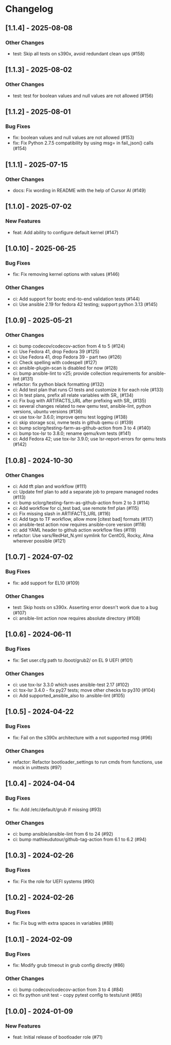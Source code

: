 Changelog
=========

[1.1.4] - 2025-08-08
--------------------

### Other Changes

- test: Skip all tests on s390x, avoid redundant clean ups (#158)

[1.1.3] - 2025-08-02
--------------------

### Other Changes

- test: test for boolean values and null values are not allowed (#156)

[1.1.2] - 2025-08-01
--------------------

### Bug Fixes

- fix: boolean values and null values are not allowed (#153)
- fix: Fix Python 2.7.5 compatibility by using msg= in fail_json() calls (#154)

[1.1.1] - 2025-07-15
--------------------

### Other Changes

- docs: Fix wording in README with the help of Cursor AI (#149)

[1.1.0] - 2025-07-02
--------------------

### New Features

- feat: Add ability to configure default kernel (#147)

[1.0.10] - 2025-06-25
--------------------

### Bug Fixes

- fix: Fix removing kernel options with values (#146)

### Other Changes

- ci: Add support for bootc end-to-end validation tests (#144)
- ci: Use ansible 2.19 for fedora 42 testing; support python 3.13 (#145)

[1.0.9] - 2025-05-21
--------------------

### Other Changes

- ci: bump codecov/codecov-action from 4 to 5 (#124)
- ci: Use Fedora 41, drop Fedora 39 (#125)
- ci: Use Fedora 41, drop Fedora 39 - part two (#126)
- ci: Check spelling with codespell (#127)
- ci: ansible-plugin-scan is disabled for now (#128)
- ci: bump ansible-lint to v25; provide collection requirements for ansible-lint (#131)
- refactor: fix python black formatting (#132)
- ci: Add test plan that runs CI tests and customize it for each role (#133)
- ci: In test plans, prefix all relate variables with SR_ (#134)
- ci: Fix bug with ARTIFACTS_URL after prefixing with SR_ (#135)
- ci: several changes related to new qemu test, ansible-lint, python versions, ubuntu versions (#136)
- ci: use tox-lsr 3.6.0; improve qemu test logging (#138)
- ci: skip storage scsi, nvme tests in github qemu ci (#139)
- ci: bump sclorg/testing-farm-as-github-action from 3 to 4 (#140)
- ci: bump tox-lsr to 3.8.0; rename qemu/kvm tests (#141)
- ci: Add Fedora 42; use tox-lsr 3.9.0; use lsr-report-errors for qemu tests (#142)

[1.0.8] - 2024-10-30
--------------------

### Other Changes

- ci: Add tft plan and workflow (#111)
- ci: Update fmf plan to add a separate job to prepare managed nodes (#113)
- ci: bump sclorg/testing-farm-as-github-action from 2 to 3 (#114)
- ci: Add workflow for ci_test bad, use remote fmf plan (#115)
- ci: Fix missing slash in ARTIFACTS_URL (#116)
- ci: Add tags to TF workflow, allow more [citest bad] formats (#117)
- ci: ansible-test action now requires ansible-core version (#118)
- ci: add YAML header to github action workflow files (#119)
- refactor: Use vars/RedHat_N.yml symlink for CentOS, Rocky, Alma wherever possible (#121)

[1.0.7] - 2024-07-02
--------------------

### Bug Fixes

- fix: add support for EL10 (#109)

### Other Changes

- test: Skip hosts on s390x. Asserting error doesn't work due to a bug (#107)
- ci: ansible-lint action now requires absolute directory (#108)

[1.0.6] - 2024-06-11
--------------------

### Bug Fixes

- fix: Set user.cfg path to /boot/grub2/ on EL 9 UEFI (#101)

### Other Changes

- ci: use tox-lsr 3.3.0 which uses ansible-test 2.17 (#102)
- ci: tox-lsr 3.4.0 - fix py27 tests; move other checks to py310 (#104)
- ci: Add supported_ansible_also to .ansible-lint (#105)

[1.0.5] - 2024-04-22
--------------------

### Bug Fixes

- fix: Fail on the s390x architecture with a not supported msg (#96)

### Other Changes

- refactor: Refactor bootloader_settings to run cmds from functions, use mock in unittests (#97)

[1.0.4] - 2024-04-04
--------------------

### Bug Fixes

- fix: Add /etc/default/grub if missing (#93)

### Other Changes

- ci: bump ansible/ansible-lint from 6 to 24 (#92)
- ci: bump mathieudutour/github-tag-action from 6.1 to 6.2 (#94)

[1.0.3] - 2024-02-26
--------------------

### Bug Fixes

- fix: Fix the role for UEFI systems (#90)

[1.0.2] - 2024-02-26
--------------------

### Bug Fixes

- fix: Fix bug with extra spaces in variables (#88)

[1.0.1] - 2024-02-09
--------------------

### Bug Fixes

- fix: Modify grub timeout in grub config directly (#86)

### Other Changes

- ci: bump codecov/codecov-action from 3 to 4 (#84)
- ci: fix python unit test - copy pytest config to tests/unit (#85)

[1.0.0] - 2024-01-09
--------------------

### New Features

- feat: Initial release of bootloader role (#71)
